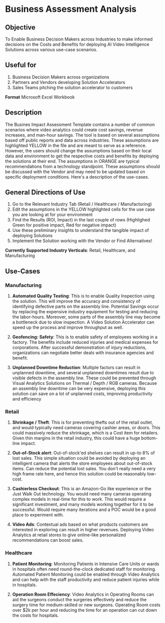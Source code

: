 # Business Assessment Analysis

## Objective

To Enable Business Decision Makers across Industries to make informed decisions on the Costs and Benefits for deploying AI Video Intelligence Solutions across various use-case scenarios.

## Useful for 

1. Business Decision Makers across organizations
2. Partners and Vendors developing Solution Accelerators
3. Sales Teams pitching the solution accelerator to customers

**Format** Microsoft Excel Workbook

## Description 

The Busines Impact Assessment Template contains a number of common scenarios where video analytics could create cost savings, revenue increases, and man-hour savings. The tool is based on several assumptions based off public reports and data across industries. These assumptions are highlighted YELLOW in the file and are meant to serve as a reference. However, the users should change the assumptions based on their local data and environment to get the respective costs and benefits by deploying the solutions at their end. The assumptions in ORANGE are typical recommendations from a technology standpoint. These assumptions should be discussed with the Vendor and may need to be updated based on specific deployment conditions. Here's a description of the use-cases.

## General Directions of Use

1. Go to the Relevant Industry Tab (Retail / Healthcare / Manufacturing)
2. Edit the assumptions in the YELLOW highlighted cells for the use case you are looking at for your environment
3. Find the Results (ROI, Impact) in the last couple of rows (Highlighed Green for positive impact, Red for negative impact)
4. Use these preliminary insights to understand the tangible impact of deploying Solutions
5. Implement the Solution working with the Vendor or Find Alternatives!

**Currently Supported Industry Verticals**: Retail, Healthcare, and Manufacturing

## Use-Cases

### Manufacturing

1. **Automated Quality Testing**: This is to enable Quality Inspection using the solution. This will improve the accuracy and consistency of identifying defective parts on the assembly line. Potential Savings occur by replacing the expensive industry equipment for testing and reducing the labor-hours. Moreover, some parts of the assembly line may become a bottleneck due to slow inspection. A Video Solution Accelerator can speed up the process and improve throughput as well.

2. **Geofencing: Safety**: This is to enable safety of employees working in a factory. The benefits include reduced injuries and medical expenses for corporations. After successful demonstration of injury reductions, organizations can negotiate better deals with insurance agencies and benefit.

3. **Unplanned Downtime Reduction**: Multiple factors can result in unplanned downtime, and several unplanned downtimes result due to visible defects in the assembly line. These could be prevented through Visual Analytics Solutions on Thermal / Depth / RGB cameras. Because an assembly line downtime can be very expensive, deploying this solution can save on a lot of unplanned costs, improving productivity and efficiency


### Retail

1. **Shrinkage / Theft**: This is for preventing thefts out of the retail outlet, and would typically need cameras covering cashier areas, or doors. This could massively reduce the shrinkage, which is a Cost item for retailers. Given thin margins in the retail industry, this could have a huge bottom-line impact.

2. **Out-of-Stock alert**: Out-of-stock'ed shelves can result in up-to 8% of lost sales. This simple situation could be avoided by deploying an intelligent camera that alerts the store employees about out-of-stock items. Can reduce the potential lost sales. You don't really need a very high frame rate here, and hence this solution could be reasonably low-cost.

3. **Cashierless Checkout**: This is an Amazon-Go like experience or the Just Walk Out technology. You would need many cameras operating complex models in real-time for this to work. This would require a significant investment, and many models working together for it to be successful. Would require many iterations and a POC would be a good place to experiment with.

4. **Video Ads**: Contextual ads based on what products customers are interested in exploring can result in higher revenues. Deploying Video Analytics at retail stores to give online-like personalized recommendations can boost sales.

### Healthcare 

1. **Patient Monitoring**: Monitoring Patients in Intensive Care Units or wards in hospitals often need round-the-clock dedicated staff for monitoring. Automated Patient Monitoring could be enabled through Video Analytics and can help with the staff productivity and reduce patient injuries while in hospitals.

2. **Operation Room Effeciency**: Video Analytics in Operating Rooms can aid the surgeons conduct the surgeries effectively and reduce the surgery time for medium-skilled or new surgeons. Operating Room costs over $2k per hour and reducing the time for an operation can cut down the costs for hospitals.
